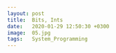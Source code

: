 ```yaml
---
layout: post
title:  Bits, Ints
date:   2020-01-29 12:50:30 +0300
image:  05.jpg
tags:   System_Programming
---
```

